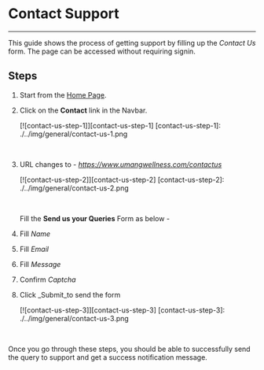 # Contact Support

---

This guide shows the process of getting support by filling up the _Contact Us_ form.
The page can be accessed without requiring signin.

## Steps

1. Start from the [Home Page](https://www.umangwellness.com).
2. Click on the **Contact** link in the Navbar.

    [![contact-us-step-1]][contact-us-step-1]
    [contact-us-step-1]: ./../img/general/contact-us-1.png

    <br/>

3. URL changes to - _https://www.umangwellness.com/contactus_

    [![contact-us-step-2]][contact-us-step-2]
    [contact-us-step-2]: ./../img/general/contact-us-2.png

    <br/>

    Fill the **Send us your Queries** Form as below -

4. Fill _Name_
5. Fill _Email_
6. Fill _Message_
7. Confirm _Captcha_
8. Click _Submit_to send the form

    [![contact-us-step-3]][contact-us-step-3]
    [contact-us-step-3]: ./../img/general/contact-us-3.png

    <br/>

Once you go through these steps, you should be able to successfully send the query to support and get a success notification message.
